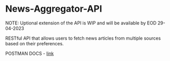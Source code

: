 # News-Aggregator-API

NOTE: Uptional extension of the API is WIP and will be available by EOD 29-04-2023

RESTful API that allows users to fetch news articles from multiple sources based on their preferences.

POSTMAN DOCS - [link](https://documenter.getpostman.com/view/7984450/2s93eSYupv)
